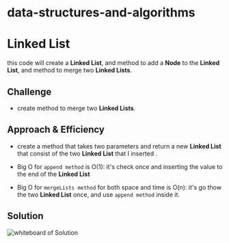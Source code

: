 # data-structures-and-algorithms

# Linked List
this code will create a **Linked List**, and method to add a **Node** to the **Linked List**, and method to merge two **Linked Lists**.

## Challenge
- create method to merge two **Linked Lists**.

## Approach & Efficiency
- create a method that takes two parameters and return a new **Linked List** that consist of the two **Linked List** that I inserted .

- Big O for ``append method`` is O(1): it's check once and inserting the value to the end of the **Linked List**
- Big O for  ``mergeLists method`` for both space and time is O(n): it's go thow the two **Linked List** once, and use ``append method`` inside it.

## Solution
![whiteboard of Solution](https://i.ibb.co/nbbHVmj/20200602-234230.jpg)


